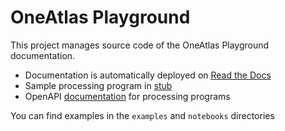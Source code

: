 # OneAtlas Playground

This project manages source code of the OneAtlas Playground documentation.

* Documentation is automatically deployed on [Read the Docs](http://playground-docs.readthedocs.io/)
* Sample processing program in [stub](http://github.com/airbusgeo/playground-docs/tree/master/stub)
* OpenAPI [documentation](https://airbusgeo.github.io/geoapi-viewer/?url=https://raw.githubusercontent.com/airbusgeo/playground-docs/master/api/process-api.yaml) for processing programs

You can find examples in the `examples` and `notebooks` directories

